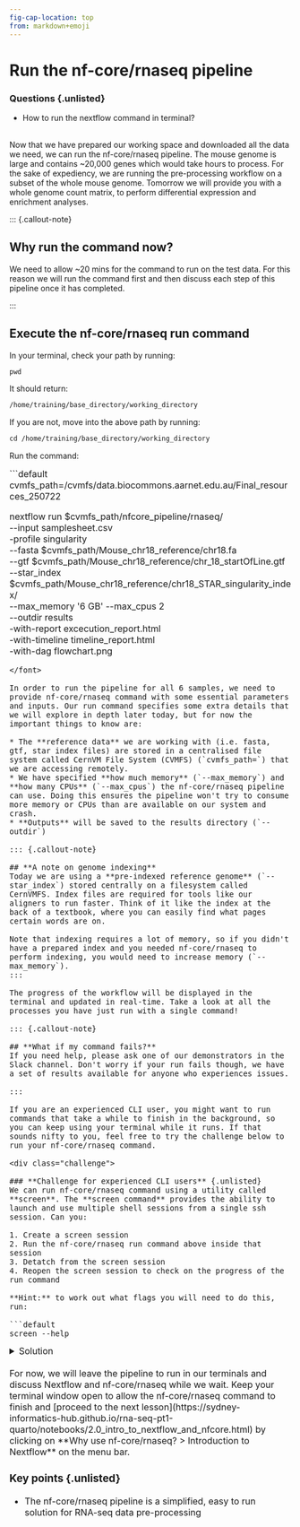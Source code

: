 ```yaml
---
fig-cap-location: top
from: markdown+emoji
---
```


# **Run the nf-core/rnaseq pipeline**

<div class="questions">

### **Questions** {.unlisted}
* How to run the nextflow command in terminal?
</div>
</br>
Now that we have prepared our working space and downloaded all the data we need, we can run the nf-core/rnaseq pipeline. The mouse genome is large and contains ~20,000 genes which would take hours to process. For the sake of expediency, we are running the pre-processing workflow on a subset of the whole mouse genome. Tomorrow we will provide you with a whole genome count matrix, to perform differential expression and enrichment analyses. 

::: {.callout-note}

## **Why run the command now?**
We need to allow ~20 mins for the command to run on the test data. For this reason we will run the command first and then discuss each step of this pipeline once it has completed. 

:::

## **Execute the nf-core/rnaseq run command**

In your terminal, check your path by running:
```default
pwd
```

It should return: 

```default
/home/training/base_directory/working_directory
```

If you are not, move into the above path by running:

```default
cd /home/training/base_directory/working_directory
```

Run the command:  

<font size="3">
```default
cvmfs_path=/cvmfs/data.biocommons.aarnet.edu.au/Final_resources_250722

nextflow run $cvmfs_path/nfcore_pipeline/rnaseq/ \
                --input samplesheet.csv \
                -profile singularity \
                --fasta $cvmfs_path/Mouse_chr18_reference/chr18.fa \
                --gtf $cvmfs_path/Mouse_chr18_reference/chr_18_startOfLine.gtf \
                --star_index $cvmfs_path/Mouse_chr18_reference/chr18_STAR_singularity_index/ \
                --max_memory '6 GB' --max_cpus 2 \
                --outdir results \
                -with-report excecution_report.html \
                -with-timeline timeline_report.html \
                -with-dag flowchart.png

```
</font>

In order to run the pipeline for all 6 samples, we need to provide nf-core/rnaseq command with some essential parameters and inputs. Our run command specifies some extra details that we will explore in depth later today, but for now the important things to know are:

* The **reference data** we are working with (i.e. fasta, gtf, star index files) are stored in a centralised file system called CernVM File System (CVMFS) (`cvmfs_path=`) that we are accessing remotely. 
* We have specified **how much memory** (`--max_memory`) and **how many CPUs** (`--max_cpus`) the nf-core/rnaseq pipeline can use. Doing this ensures the pipeline won't try to consume more memory or CPUs than are available on our system and crash. 
* **Outputs** will be saved to the results directory (`--outdir`)

::: {.callout-note}

## **A note on genome indexing**
Today we are using a **pre-indexed reference genome** (`--star_index`) stored centrally on a filesystem called CernVMFS. Index files are required for tools like our aligners to run faster. Think of it like the index at the back of a textbook, where you can easily find what pages certain words are on.  

Note that indexing requires a lot of memory, so if you didn't have a prepared index and you needed nf-core/rnaseq to perform indexing, you would need to increase memory (`--max_memory`). 
:::

The progress of the workflow will be displayed in the terminal and updated in real-time. Take a look at all the processes you have just run with a single command! 

::: {.callout-note}

## **What if my command fails?**
If you need help, please ask one of our demonstrators in the Slack channel. Don't worry if your run fails though, we have a set of results available for anyone who experiences issues. 

:::

If you are an experienced CLI user, you might want to run commands that take a while to finish in the background, so you can keep using your terminal while it runs. If that sounds nifty to you, feel free to try the challenge below to run your nf-core/rnaseq command. 

<div class="challenge">

### **Challenge for experienced CLI users** {.unlisted}
We can run nf-core/rnaseq command using a utility called **screen**. The **screen command** provides the ability to launch and use multiple shell sessions from a single ssh session. Can you:

1. Create a screen session  
2. Run the nf-core/rnaseq run command above inside that session  
3. Detatch from the screen session 
4. Reopen the screen session to check on the progress of the run command   

**Hint:** to work out what flags you will need to do this, run: 

```default
screen --help 
```

<details>
<summary>Solution</summary>

1. To create a new screen session with the name run_nextflow_in_screen, run: 
```r
screen -S run_nextflow_in_screen
```

3. To detatch the screen session, but keep it running in the background, run:

```default
screen -d
``` 
This can also be done with the help of shortcut key ```Ctrl-a + d```

4. To reattach the screen session, run: 

```default
screen -r run_nextflow_in_screen
```

</details>
</div>  
</br>
For now, we will leave the pipeline to run in our terminals and discuss Nextflow and nf-core/rnaseq while we wait. Keep your terminal window open to allow the nf-core/rnaseq command to finish and [proceed to the next lesson](https://sydney-informatics-hub.github.io/rna-seq-pt1-quarto/notebooks/2.0_intro_to_nextflow_and_nfcore.html) by clicking on **Why use nf-core/rnaseq? > Introduction to Nextflow** on the menu bar. 


<div class="keypoints">

### **Key points** {.unlisted}

* The nf-core/rnaseq pipeline is a simplified, easy to run solution for RNA-seq data pre-processing

</div>  



  
